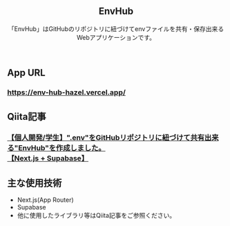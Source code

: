 <h2 align="center">EnvHub</h2>
<p align="center">「EnvHub」はGitHubのリポジトリに紐づけてenvファイルを共有・保存出来るWebアプリケーションです。</p>
<br>

## App URL
### https://env-hub-hazel.vercel.app/

## Qiita記事
### [【個人開発/学生】".env"をGitHubリポジトリに紐づけて共有出来る"EnvHub"を作成しました。<br>【Next.js + Supabase】](https://qiita.com/warabimochi_26/items/0c86ea1e6dfb84fb1c4a)

## 主な使用技術
- Next.js(App Router)
- Supabase
- 他に使用したライブラリ等はQiita記事をご参照ください。
